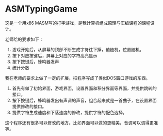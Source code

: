 # ASMTypingGame
这是一个用x86 MASM写的打字游戏，是我计算机组成原理与汇编课程的课程设计。

老师给的要求如下：
1. 游戏开始后，从屏幕的顶部不断生成字符往下掉，值随机，位置随机。
2. 按下对应按键后，屏幕上对应的字符高亮显示
3. 按下按键后，蜂鸣器发声
4. 统计分数

我在老师的要求上做了一定的扩展，把程序写成了类似DOS窗口游戏的东西。
1. 首先有做了初始界面，游戏界面，设置界面和积分界面等界面，并提供跳转的接口。
2. 按下按键后，蜂鸣器发出有声调的声音，组合起来就是一首曲子，在设置界面提供修改的接口。
3. 提供字符生成速度和下落速度的修改，提供字符的配色选择。

这个程序还有很多可以修改的地方，比如界面可以做的更精美，音调可以调得更准等。
